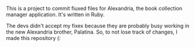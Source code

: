 This is a project to commit fiuxed files for Alexandria, the book collection manager application.
It's written in Ruby.

The devs didn't accept my fixex because they are probably busy working in the new Alexandria brother, Palatina.
So, to not lose track of changes, I made this repository (:
